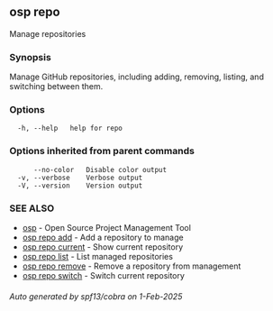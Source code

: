 ## osp repo

Manage repositories

### Synopsis

Manage GitHub repositories, including adding, removing, listing, and switching between them.

### Options

```
  -h, --help   help for repo
```

### Options inherited from parent commands

```
      --no-color   Disable color output
  -v, --verbose    Verbose output
  -V, --version    Version output
```

### SEE ALSO

* [osp](osp.md)	 - Open Source Project Management Tool
* [osp repo add](osp_repo_add.md)	 - Add a repository to manage
* [osp repo current](osp_repo_current.md)	 - Show current repository
* [osp repo list](osp_repo_list.md)	 - List managed repositories
* [osp repo remove](osp_repo_remove.md)	 - Remove a repository from management
* [osp repo switch](osp_repo_switch.md)	 - Switch current repository

###### Auto generated by spf13/cobra on 1-Feb-2025
